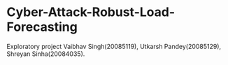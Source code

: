 # Cyber-Attack-Robust-Load-Forecasting
Exploratory project
Vaibhav Singh(20085119), 
Utkarsh Pandey(20085129), 
Shreyan Sinha(20084035).
